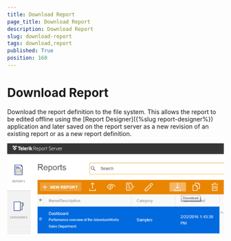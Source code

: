 ```yaml
---
title: Download Report
page_title: Download Report
description: Download Report
slug: download-report
tags: download,report
published: True
position: 160
---
```


# Download Report



Download the report definition to the file system. This allows the report to be edited offline using the [Report Designer]({%slug report-designer%}) application and later saved on the report server as a new revision of an existing report or as a new report definition.

![download report](../../images/report-server-images/reports-management/download-report.png)